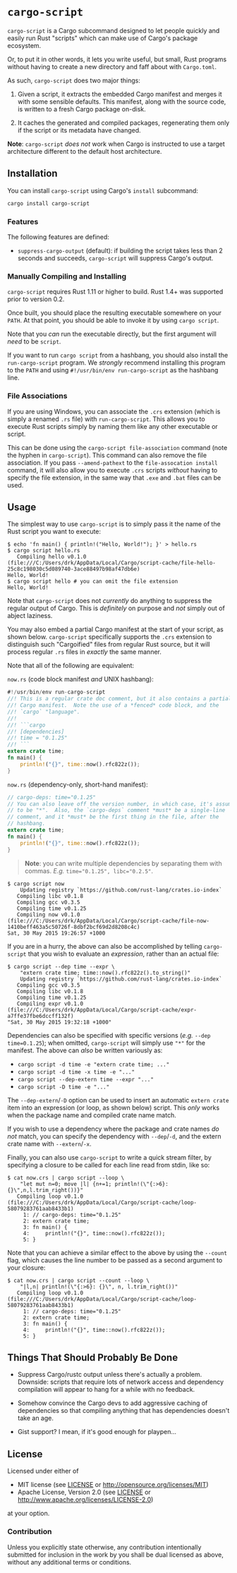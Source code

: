 # `cargo-script`

`cargo-script` is a Cargo subcommand designed to let people quickly and easily run Rust "scripts" which can make use of Cargo's package ecosystem.

Or, to put it in other words, it lets you write useful, but small, Rust programs without having to create a new directory and faff about with `Cargo.toml`.

As such, `cargo-script` does two major things:

1. Given a script, it extracts the embedded Cargo manifest and merges it with some sensible defaults.  This manifest, along with the source code, is written to a fresh Cargo package on-disk.

2. It caches the generated and compiled packages, regenerating them only if the script or its metadata have changed.

**Note**: `cargo-script` *does not* work when Cargo is instructed to use a target architecture different to the default host architecture.

## Installation

You can install `cargo-script` using Cargo's `install` subcommand:

```sh
cargo install cargo-script
```

### Features

The following features are defined:

- `suppress-cargo-output` (default): if building the script takes less than 2 seconds and succeeds, `cargo-script` will suppress Cargo's output.

### Manually Compiling and Installing

`cargo-script` requires Rust 1.11 or higher to build.  Rust 1.4+ was supported prior to version 0.2.

Once built, you should place the resulting executable somewhere on your `PATH`.  At that point, you should be able to invoke it by using `cargo script`.

Note that you *can* run the executable directly, but the first argument will *need* to be `script`.

If you want to run `cargo script` from a hashbang, you should also install the `run-cargo-script` program.  We *strongly* recommend installing this program to the `PATH` and using `#!/usr/bin/env run-cargo-script` as the hashbang line.

### File Associations

If you are using Windows, you can associate the `.crs` extension (which is simply a renamed `.rs` file) with `run-cargo-script`.  This allows you to execute Rust scripts simply by naming them like any other executable or script.

This can be done using the `cargo-script file-association` command (note the hyphen in `cargo-script`).  This command can also remove the file association.  If you pass `--amend-pathext` to the `file-assocation install` command, it will also allow you to execute `.crs` scripts *without* having to specify the file extension, in the same way that `.exe` and `.bat` files can be used.

## Usage

The simplest way to use `cargo-script` is to simply pass it the name of the Rust script you want to execute:

```shell
$ echo 'fn main() { println!("Hello, World!"); }' > hello.rs
$ cargo script hello.rs
   Compiling hello v0.1.0 (file:///C:/Users/drk/AppData/Local/Cargo/script-cache/file-hello-25c8c198030c5d089740-3ace88497b98af47db6e)
Hello, World!
$ cargo script hello # you can omit the file extension
Hello, World!
```

Note that `cargo-script` does not *currently* do anything to suppress the regular output of Cargo.  This is *definitely* on purpose and *not* simply out of abject laziness.

You may also embed a partial Cargo manifest at the start of your script, as shown below.  `cargo-script` specifically supports the `.crs` extension to distinguish such "Cargoified" files from regular Rust source, but it will process regular `.rs` files in *exactly* the same manner.

Note that all of the following are equivalent:

`now.rs` (code block manifest *and* UNIX hashbang):

```rust
#!/usr/bin/env run-cargo-script
//! This is a regular crate doc comment, but it also contains a partial
//! Cargo manifest.  Note the use of a *fenced* code block, and the
//! `cargo` "language".
//!
//! ```cargo
//! [dependencies]
//! time = "0.1.25"
//! ```
extern crate time;
fn main() {
    println!("{}", time::now().rfc822z());
}
```

`now.rs` (dependency-only, short-hand manifest):

```rust
// cargo-deps: time="0.1.25"
// You can also leave off the version number, in which case, it's assumed
// to be "*".  Also, the `cargo-deps` comment *must* be a single-line
// comment, and it *must* be the first thing in the file, after the
// hashbang.
extern crate time;
fn main() {
    println!("{}", time::now().rfc822z());
}
```

> **Note**: you can write multiple dependencies by separating them with commas.  *E.g.* `time="0.1.25", libc="0.2.5"`.

```shell
$ cargo script now
    Updating registry `https://github.com/rust-lang/crates.io-index`
   Compiling libc v0.1.8
   Compiling gcc v0.3.5
   Compiling time v0.1.25
   Compiling now v0.1.0 (file:///C:/Users/drk/AppData/Local/Cargo/script-cache/file-now-1410beff463a5c50726f-8dbf2bcf69d2d8208c4c)
Sat, 30 May 2015 19:26:57 +1000
```

If you are in a hurry, the above can also be accomplished by telling `cargo-script` that you wish to evaluate an *expression*, rather than an actual file:

```text
$ cargo script --dep time --expr \
    "extern crate time; time::now().rfc822z().to_string()"
    Updating registry `https://github.com/rust-lang/crates.io-index`
   Compiling gcc v0.3.5
   Compiling libc v0.1.8
   Compiling time v0.1.25
   Compiling expr v0.1.0 (file:///C:/Users/drk/AppData/Local/Cargo/script-cache/expr-a7ffe37fbe6dccff132f)
"Sat, 30 May 2015 19:32:18 +1000"
```

Dependencies can also be specified with specific versions (*e.g.* `--dep time=0.1.25`); when omitted, `cargo-script` will simply use `"*"` for the manifest.  The above can *also* be written variously as:

* `cargo script -d time -e "extern crate time; ..."`
* `cargo script -d time -x time -e "..."`
* `cargo script --dep-extern time --expr "..."`
* `cargo script -D time -e "..."`

The `--dep-extern`/`-D` option can be used to insert an automatic `extern crate` item into an expression (or loop, as shown below) script.  This *only* works when the package name and compiled crate name match.

If you wish to use a dependency where the package and crate names *do not* match, you can specify the dependency with `--dep`/`-d`, and the extern crate name with `--extern`/`-x`.

Finally, you can also use `cargo-script` to write a quick stream filter, by specifying a closure to be called for each line read from stdin, like so:

```text
$ cat now.crs | cargo script --loop \
    "let mut n=0; move |l| {n+=1; println!(\"{:>6}: {}\",n,l.trim_right())}"
   Compiling loop v0.1.0 (file:///C:/Users/drk/AppData/Local/Cargo/script-cache/loop-58079283761aab8433b1)
     1: // cargo-deps: time="0.1.25"
     2: extern crate time;
     3: fn main() {
     4:     println!("{}", time::now().rfc822z());
     5: }
```

Note that you can achieve a similar effect to the above by using the `--count` flag, which causes the line number to be passed as a second argument to your closure:

```text
$ cat now.crs | cargo script --count --loop \
    "|l,n| println!(\"{:>6}: {}\", n, l.trim_right())"
   Compiling loop v0.1.0 (file:///C:/Users/drk/AppData/Local/Cargo/script-cache/loop-58079283761aab8433b1)
     1: // cargo-deps: time="0.1.25"
     2: extern crate time;
     3: fn main() {
     4:     println!("{}", time::now().rfc822z());
     5: }
```

## Things That Should Probably Be Done

* Suppress Cargo/rustc output unless there's actually a problem.  Downside: scripts that require lots of network access and dependency compilation will appear to hang for a while with no feedback.

* Somehow convince the Cargo devs to add aggressive caching of dependencies so that compiling anything that has dependencies doesn't take an age.

* Gist support?  I mean, if it's good enough for playpen...

## License

Licensed under either of

* MIT license (see [LICENSE](LICENSE) or <http://opensource.org/licenses/MIT>)
* Apache License, Version 2.0 (see [LICENSE](LICENSE) or <http://www.apache.org/licenses/LICENSE-2.0>)

at your option.

### Contribution

Unless you explicitly state otherwise, any contribution intentionally submitted for inclusion in the work by you shall be dual licensed as above, without any additional terms or conditions.
